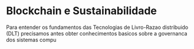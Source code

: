 
# Blockchain e Sustainabilidade

Para entender os fundamentos das Tecnologias de Livro-Razao distribuido (DLT) precisamos antes obter conhecimentos basicos sobre a governanca dos sistemas compu

<!--stackedit_data:
eyJoaXN0b3J5IjpbLTI5NjQxODI0MF19
-->